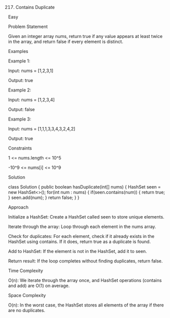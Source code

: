 217. Contains Duplicate

Easy

Problem Statement

Given an integer array nums, return true if any value appears at least twice in the array, and return false if every element is distinct.

Examples

Example 1:





Input: nums = [1,2,3,1]



Output: true

Example 2:





Input: nums = [1,2,3,4]



Output: false

Example 3:





Input: nums = [1,1,1,3,3,4,3,2,4,2]



Output: true

Constraints





1 <= nums.length <= 10^5



-10^9 <= nums[i] <= 10^9

Solution

class Solution {
    public boolean hasDuplicate(int[] nums) {
        HashSet<Integer> seen = new HashSet<>();
        for(int num : nums) {
            if(seen.contains(num)) {
                return true;
            }
            seen.add(num);
        }
        return false;
    }
}

Approach





Initialize a HashSet: Create a HashSet called seen to store unique elements.



Iterate through the array: Loop through each element in the nums array.



Check for duplicates: For each element, check if it already exists in the HashSet using contains. If it does, return true as a duplicate is found.



Add to HashSet: If the element is not in the HashSet, add it to seen.



Return result: If the loop completes without finding duplicates, return false.

Time Complexity





O(n): We iterate through the array once, and HashSet operations (contains and add) are O(1) on average.

Space Complexity





O(n): In the worst case, the HashSet stores all elements of the array if there are no duplicates.